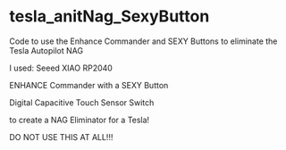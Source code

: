 # tesla_anitNag_SexyButton
Code to use the Enhance Commander and SEXY Buttons to eliminate the Tesla Autopilot NAG

I used:
Seeed XIAO RP2040

ENHANCE Commander with a SEXY Button

Digital Capacitive Touch Sensor Switch

to create a NAG Eliminator for a Tesla!

DO NOT USE THIS AT ALL!!! 
